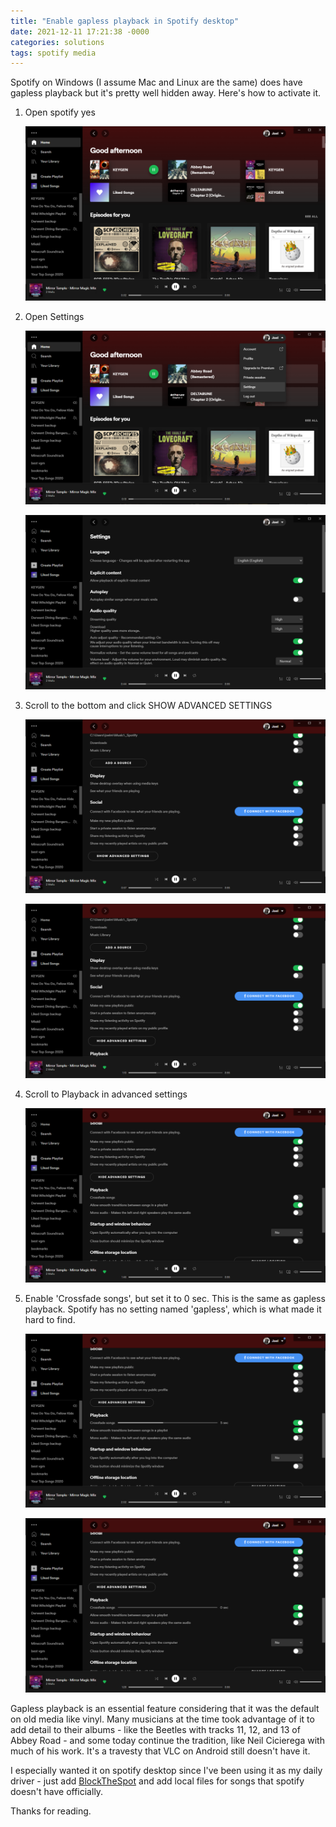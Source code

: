 ```yaml
---
title: "Enable gapless playback in Spotify desktop"
date: 2021-12-11 17:21:38 -0000
categories: solutions
tags: spotify media
---
```


Spotify on Windows (I assume Mac and Linux are the same) does have gapless playback but it's pretty well hidden away. Here's how to activate it.

1. Open spotify yes

    ![yes](/assets/spotify-gapless/Screenshot_2021-12-11_172540.png)

2. Open Settings

    ![Dropdown menu to open Settings](/assets/spotify-gapless/Screenshot_2021-12-11_172523.png)

    ![Settings menu immediately after opening](/assets/spotify-gapless/Screenshot_2021-12-11_172551.png)

3. Scroll to the bottom and click SHOW ADVANCED SETTINGS

    ![Bottom of the Settings Menu](/assets/spotify-gapless/Screenshot_2021-12-11_172606.png)

    ![Settings menu after showing advanced settings](/assets/spotify-gapless/Screenshot_2021-12-11_172618.png)

4. Scroll to Playback in advanced settings

    ![The Playback settings](/assets/spotify-gapless/Screenshot_2021-12-11_172654.png)

5. Enable 'Crossfade songs', but set it to 0 sec. This is the same as gapless playback. Spotify has no setting named 'gapless', which is what made it hard to find.

    ![Crossfade songs enabled](/assets/spotify-gapless/Screenshot_2021-12-11_172710.png)

    ![Crossfade songs set to 0 sec. Success.](/assets/spotify-gapless/Screenshot_2021-12-11_172636.png)

Gapless playback is an essential feature considering that it was the default on old media like vinyl. Many musicians at the time took advantage of it to add detail to their albums - like the Beetles with tracks 11, 12, and 13 of Abbey Road - and some today continue the tradition, like Neil Cicierega with much of his work. It's a travesty that VLC on Android still doesn't have it.

I especially wanted it on spotify desktop since I've been using it as my daily driver - just add [BlockTheSpot](https://raw.githack.com/mrpond/BlockTheSpot/master/BlockTheSpot.bat) and add local files for songs that spotify doesn't have officially.

Thanks for reading.

